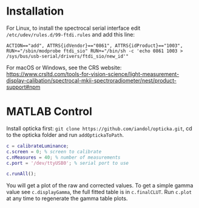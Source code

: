 # Installation

For Linux, to install the spectrocal serial interface edit `/etc/udev/rules.d/99-ftdi.rules` and add this line:

```
ACTION=="add", ATTRS{idVendor}=="0861", ATTRS{idProduct}=="1003", RUN+="/sbin/modprobe ftdi_sio" RUN+="/bin/sh -c 'echo 0861 1003 > /sys/bus/usb-serial/drivers/ftdi_sio/new_id'"
```

For macOS or Windows, see the CRS website: https://www.crsltd.com/tools-for-vision-science/light-measurement-display-calibation/spectrocal-mkii-spectroradiometer/nest/product-support#npm

# MATLAB Control

Install opticka first: `git clone https://github.com/iandol/opticka.git`, cd to the opticka folder and run `addOptickaToPath`.

```matlab
c = calibrateLuminance;
c.screen = 0; % screen to calibrate
c.nMeasures = 40; % number of measurements
c.port = '/dev/ttyUSB0'; % serial port to use

c.runAll();
```

You will get a plot of the raw and corrected values. To get a simple gamma value see `c.displayGamma`, the full fitted table is in `c.finalCLUT`. Run `c.plot` at any time to regenerate the gamma table plots.
